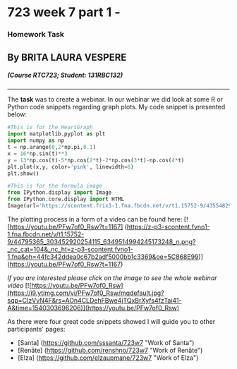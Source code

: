 # 723 week 7 part 1 - 
### Homework Task
## By BRITA LAURA VESPERE
##### (Course RTC723; Student: 131RBC132)
****
The **task** was to create a webinar. In our webinar we did look at some R or Python code snippets regarding graph plots.
My code snippet is presented below:  

```python
#This is for the HeartGraph
import matplotlib.pyplot as plt
import numpy as np
t = np.arange(0,2*np.pi,0.1)
x = 16*np.sin(t)**3
y = 13*np.cos(t)-5*np.cos(2*t)-2*np.cos(3*t)-np.cos(4*t)
plt.plot(x,y, color='pink', linewidth=6)
plt.show()

#This is for the formula image
from IPython.display import Image
from IPython.core.display import HTML
Image(url='https://scontent.frix3-1.fna.fbcdn.net/v/t1.15752-9/43554829_2111984715729933_4770044155575402496_n.png?_nc_cat=108&oh=81e7ef73fceded093a21baa5a6ad511b&oe=5C59FD36')
```

The plotting process in a form of a video can be found here: 
[![https://youtu.be/PFw7of0_Rsw?t=1167] (https://z-p3-scontent.fvno1-1.fna.fbcdn.net/v/t1.15752-9/44795365_303452920254115_6349514994245173248_n.png?_nc_cat=104&_nc_ht=z-p3-scontent.fvno1-1.fna&oh=44fc342ddea0c67b2adf5000bb1c3369&oe=5C868E99)] (https://youtu.be/PFw7of0_Rsw?t=1167)

*If you are interested please click on the image to see the whole webinar video*
[![https://youtu.be/PFw7of0_Rsw](https://i9.ytimg.com/vi/PFw7of0_Rsw/mqdefault.jpg?sqp=CIzVvN4F&rs=AOn4CLDehFBwe4jTQxBrXyfs4fzTai41-A&time=1540303696206)](https://youtu.be/PFw7of0_Rsw)

As there were four great code snippets showed I will guide you to other participants' pages: 
  * [Santa] (https://github.com/sssanta/723w7 "Work of Santa")
  * [Renāte] (https://github.com/renshno/723w7 "Work of Renāte")
  * [Elza] (https://github.com/elzaupmane/723w7 "Work of Elza")
